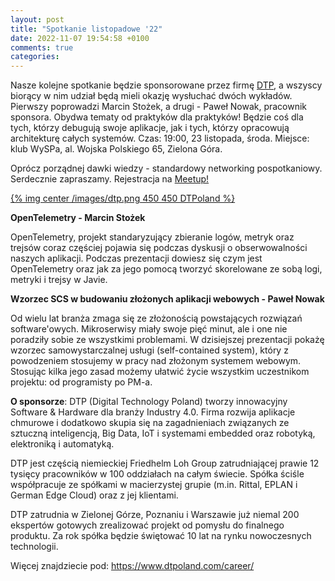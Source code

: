 ```yaml
---
layout: post
title: "Spotkanie listopadowe '22"
date: 2022-11-07 19:54:58 +0100
comments: true
categories: 
---
```


Nasze kolejne spotkanie będzie sponsorowane przez firmę <a href="https://dtpoland.com/" target="_blank">DTP</a>, a wszyscy biorący w nim udział będą mieli okazję wysłuchać dwóch wykładów. Pierwszy poprowadzi Marcin Stożek, a drugi - Paweł Nowak, pracownik sponsora. Obydwa tematy od praktyków dla praktyków! Będzie coś dla tych, którzy debugują swoje aplikacje, jak i tych, którzy opracowują architekturę całych systemów. Czas: 19:00, 23 listopada, środa. Miejsce: klub WySPa, al. Wojska Polskiego 65, Zielona Góra.

Oprócz porządnej dawki wiedzy - standardowy networking pospotkaniowy. Serdecznie zapraszamy. Rejestracja na <a href="https://www.meetup.com/zielona-gora-jug/events/289608641/" target="_blank">Meetup!</a>

[{% img center /images/dtp.png 450 450 DTPoland %}](https://dtpoland.com/)

<b>OpenTelemetry - Marcin Stożek</b>

OpenTelemetry, projekt standaryzujący zbieranie logów, metryk oraz trejsów coraz częściej pojawia się podczas dyskusji o obserwowalności naszych aplikacji. Podczas prezentacji dowiesz się czym jest OpenTelemetry oraz jak za jego pomocą tworzyć skorelowane ze sobą logi, metryki i trejsy w Javie.

<b>Wzorzec SCS w budowaniu złożonych aplikacji webowych - Paweł Nowak</b>

Od wielu lat branża zmaga się ze złożonością powstających rozwiązań software'owych. Mikroserwisy miały swoje pięć minut, ale i one nie poradziły sobie ze wszystkimi problemami. W dzisiejszej prezentacji pokażę wzorzec samowystarczalnej usługi (self-contained system), który z powodzeniem stosujemy w pracy nad złożonym systemem webowym. Stosując kilka jego zasad możemy ułatwić życie wszystkim uczestnikom projektu: od programisty po PM-a.

<b>O sponsorze</b>: DTP (Digital Technology Poland) tworzy innowacyjny Software & Hardware dla branży Industry 4.0. Firma rozwija aplikacje chmurowe i dodatkowo skupia się na zagadnieniach związanych ze sztuczną inteligencją, Big Data, IoT i systemami embedded oraz robotyką, elektroniką i automatyką. 

<!-- more -->

DTP jest częścią niemieckiej Friedhelm Loh Group zatrudniającej prawie 12 tysięcy pracowników w 100 oddziałach na całym świecie. Spółka ściśle współpracuje ze spółkami w macierzystej grupie (m.in. Rittal, EPLAN i German Edge Cloud) oraz z jej klientami.

DTP zatrudnia w Zielonej Górze, Poznaniu i Warszawie już niemal 200 ekspertów gotowych zrealizować projekt od pomysłu do finalnego produktu. Za rok spółka będzie świętować 10 lat na rynku nowoczesnych technologii.

Więcej znajdziecie pod: https://www.dtpoland.com/career/